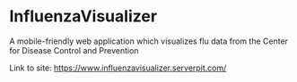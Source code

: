 # InfluenzaVisualizer
A mobile-friendly web application which visualizes flu data from the Center for Disease Control and Prevention

Link to site: https://www.influenzavisualizer.serverpit.com/

